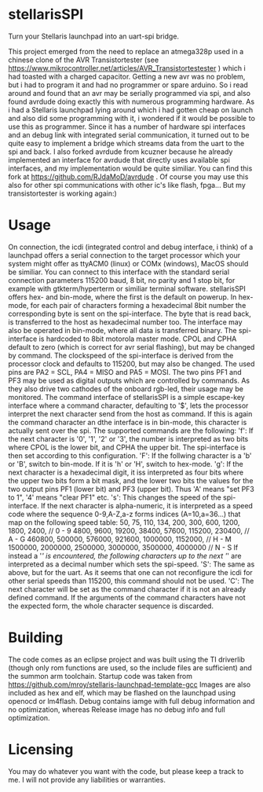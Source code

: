 stellarisSPI
============

Turn your Stellaris launchpad into an uart-spi bridge.

This project emerged from the need to replace an atmega328p
used in a chinese clone of the AVR Transistortester (see
 https://www.mikrocontroller.net/articles/AVR_Transistortestester )
which i had toasted with a charged capacitor.
Getting a new avr was no problem, but i had to program it and had no
programmer or spare arduino. So i read around and found that an avr
may be serially programmed via spi, and also found avrdude doing exactly
this with numerous programming hardware.
As i had a Stellaris launchpad lying around which i had gotten cheap
on launch and also did some programming with it, i wondered if it
would be possible to use this as programmer. Since it has a number
of hardware spi interfaces and an debug link with integrated serial
communication, it turned out to be quite easy to implement a bridge
which streams data from the uart to the spi and back.
I also forked avrdude from kcuzner because he already implemented
an interface for avrdude that directly uses available spi interfaces,
and my implementation would be quite similiar. You can find this fork
at https://github.com/RJdaMoD/avrdude .
Of course you may use this also for other spi communications with other
ic's like flash, fpga...
But my transistortester is working again:)


Usage
=====
On connection, the icdi (integrated control and debug interface, i think)
of a launchpad offers a serial connection to the target processor
which your system might offer as ttyACM0 (linux) or COMx (windows), MacOS
should be similiar. You can connect to this interface with the standard
serial connection parameters 115200 baud, 8 bit, no parity and 1 stop bit,
for example with gtkterm/hyperterm or similiar terminal software.
stellarisSPI offers hex- and bin-mode, where the first is the default on
powerup. In hex-mode, for each pair of characters forming a hexadecimal
8bit number the corresponding byte is sent on the spi-interface. The byte
that is read back, is transferred to the host as hexadecimal number too.
The interface may also be operated in bin-mode, where all data is transferred
binary.
The spi-interface is hardcoded to 8bit motorola master mode. CPOL and CPHA
default to zero (which is correct for avr serial flashing), but may be
changed by command. The clockspeed of the spi-interface is derived from
the processor clock and defaults to 115200, but may also be changed.
The used pins are PA2 = SCL, PA4 = MISO and PA5 = MOSI.
The two pins PF1 and PF3 may be used as digital outputs which are controlled
by commands. As they also drive two cathodes of the onboard rgb-led,
their usage may be monitored.
The command interface of stellarisSPI is a simple escape-key interface
where a command character, defaulting to '$', lets the processor interpret
the next character send from the host as command. If this is again the
command character an dthe interface is in bin-mode, this character is
actually sent over the spi. The supported commands are the following:
 'f':	If the next character is '0', '1', '2' or '3', the number is
	interpreted as two bits where CPOL is the lower bit, and CPHA
	the upper bit. The spi-interface is then set according to this
	configuration.
 'F':	If the follwing character is a 'b' or 'B', switch to bin-mode.
	If it is 'h' or 'H', switch to hex-mode.
 'g':	If the next character is a hexadecimal digit, it iss interpreted
	as four bits where the upper two bits form a bit mask, and the lower
	two bits the values for the two output pins PF1 (lower bit) and
	PF3 (upper bit). Thus 'A' means "set PF3 to 1", '4' means "clear PF1"
	etc.
 's':	This changes the speed of the spi-interface. If the next character is
	alpha-numeric, it is interpreted as a speed code where the sequence
	0-9,A-Z,a-z forms indices (A=10,a=36...) that map on the following
	speed table:
		50, 75, 110, 134, 200, 300, 600, 1200, 1800, 2400,   // 0 - 9
		4800, 9600, 19200, 38400, 57600, 115200, 230400,     // A - G
		460800, 500000, 576000, 921600, 1000000, 1152000,    // H - M
		1500000, 2000000, 2500000, 3000000, 3500000, 4000000 // N - S
	If instead a '*' is encountered, the following characters up to the
	next '*' are interpreted as a decimal number which sets the spi-speed.
 'S':	The same as above, but for the uart. As it seems that one can not
	reconfigure the icdi for other serial speeds than 115200, this command
	should not be used.
 'C':	The next character will be set as the command character if it is not
	an already defined command.
If the arguments of the command characters have not the expected form, the
whole character sequence is discarded.

Building
========
The code comes as an eclipse project and was built using the TI driverlib
(though only rom functions are used, so the include files are sufficient)
and the summon arm toolchain. Startup code was taken from
	https://github.com/mroy/stellaris-launchpad-template-gcc
Images are also included as hex and elf, which may be flashed on the
launchpad using openocd or lm4flash. Debug contains iamge with full debug
information and no optimization, whereas Release image has no debug info
and full optimization.

Licensing
=========
You may do whatever you want with the code, but please keep a track to me.
I will not provide any liabilities or warranties.
